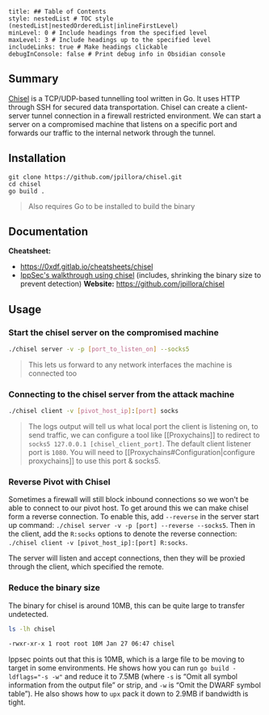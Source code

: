 ```table-of-contents
title: ## Table of Contents
style: nestedList # TOC style (nestedList|nestedOrderedList|inlineFirstLevel)
minLevel: 0 # Include headings from the specified level
maxLevel: 3 # Include headings up to the specified level
includeLinks: true # Make headings clickable
debugInConsole: false # Print debug info in Obsidian console
```

## Summary
[Chisel](https://github.com/jpillora/chisel) is a TCP/UDP-based tunnelling tool written in Go. It uses HTTP through SSH for secured data transportation. Chisel can create a client-server tunnel connection in a firewall restricted environment. We can start a server on a compromised machine that listens on a specific port and forwards our traffic to the internal network through the tunnel.

## Installation
```
git clone https://github.com/jpillora/chisel.git
cd chisel
go build .
```
> Also requires Go to be installed to build the binary
## Documentation
**Cheatsheet:** 
- https://0xdf.gitlab.io/cheatsheets/chisel
- [IppSec's walkthrough using chisel](https://www.youtube.com/watch?v=Yp4oxoQIBAM&t=1469s) (includes, shrinking the binary size to prevent detection)
**Website:** https://github.com/jpillora/chisel
## Usage
### Start the chisel server on the compromised machine
```bash
./chisel server -v -p [port_to_listen_on] --socks5
```
> This lets us forward to any network interfaces the machine is connected too

### Connecting to the chisel server from the attack machine
```bash
./chisel client -v [pivot_host_ip]:[port] socks
```
> The logs output will tell us what local port the client is listening on, to send traffic, we can configure a tool like [[Proxychains]] to redirect to `socks5 127.0.0.1 [chisel_client_port]`.
> The default client listener port is `1080`.
> You will need to [[Proxychains#Configuration|configure proxychains]] to use this port & socks5.

### Reverse Pivot with Chisel
Sometimes a firewall will still block inbound connections so we won't be able to connect to our pivot host. To get around this we can make chisel form a reverse connection.
To enable this, add `--reverse` in the server start up command: `./chisel server -v -p [port] --reverse --socks5`.
Then in the client, add the `R:socks` options to denote the reverse connection: `./chisel client -v [pivot_host_ip]:[port] R:socks`.

The server will listen and accept connections, then they will be proxied through the client, which specified the remote. 

### Reduce the binary size
The binary for chisel is around 10MB, this can be quite large to transfer undetected.
```bash
ls -lh chisel 

-rwxr-xr-x 1 root root 10M Jan 27 06:47 chisel
```

Ippsec points out that this is 10MB, which is a large file to be moving to target in some environments. He shows how you can run `go build -ldflags="-s -w"` and reduce it to 7.5MB (where `-s` is “Omit all symbol information from the output file” or strip, and `-w` is “Omit the DWARF symbol table”). He also shows how to `upx` pack it down to 2.9MB if bandwidth is tight.